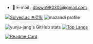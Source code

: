 <!--
**yunju-jang/yunju-jang** is a ✨ _special_ ✨ repository because its `README.md` (this file) appears on your GitHub profile.

Here are some ideas to get you started:

- 🔭 I’m currently working on ...
- 🌱 I’m currently learning ...
- 👯 I’m looking to collaborate on ...
- 🤔 I’m looking for help with ...
- 💬 Ask me about ...
- 📫 How to reach me: ...
- 😄 Pronouns: ...
- ⚡ Fun fact: ...
-->



- 💬 E-mail : dbswn980305@gmail.com
<!-- - 😄 Pronouns: ...
- ⚡ Fun fact: ... 
 -->




[![Solved.ac 프로필](http://mazassumnida.wtf/api/v2/generate_badge?boj=dbswn9803)](https://solved.ac/dbswn9803)
![mazandi profile](http://mazandi.herokuapp.com/api?handle=dbswn9803&theme=cold)


![yunju-jang's GitHub stats](https://github-readme-stats.vercel.app/api?username=yunju-jang&show_icons=true&border_color=fff&include_all_commits=true&bg_color=30,e96443,904e95&icon_color=fff&title_color=fff&text_color=fff&orgs=We-T,SEND-WHICH,jangbogo-app)
[![Top Langs](https://github-readme-stats.vercel.app/api/top-langs/?username=yunju-jang&text_color=fff&orgs=We-T,SEND-WHICH,jangbogo-app)](https://github.com/yunju-jang/github-readme-stats)



[![Readme Card](https://github-readme-stats.vercel.app/api/pin/?username=yunju-jang&repo=2018JavaProject_60sec)](https://github.com/yunju-jang/2018JavaProject_60sec)
